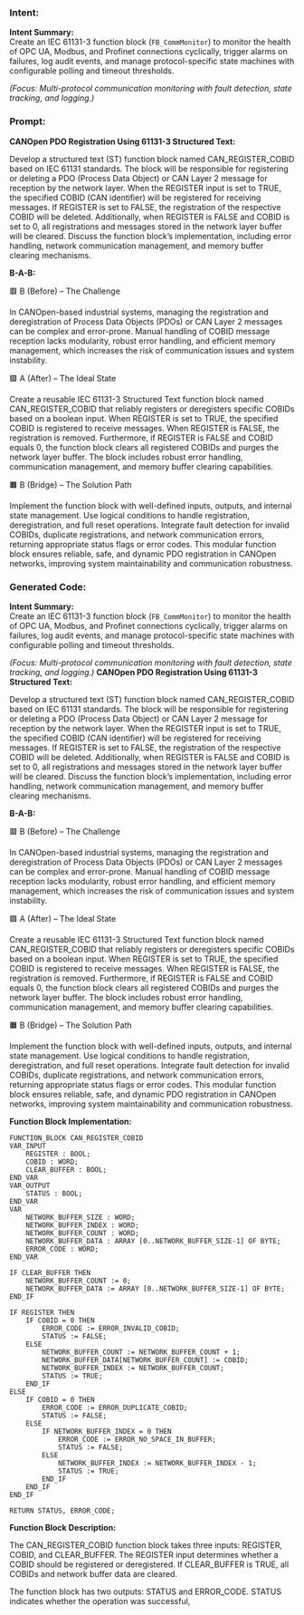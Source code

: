 ### Intent:
**Intent Summary:**  
Create an IEC 61131-3 function block (`FB_CommMonitor`) to monitor the health of OPC UA, Modbus, and Profinet connections cyclically, trigger alarms on failures, log audit events, and manage protocol-specific state machines with configurable polling and timeout thresholds.  

*(Focus: Multi-protocol communication monitoring with fault detection, state tracking, and logging.)*

### Prompt:
**CANOpen PDO Registration Using 61131-3 Structured Text:**

Develop a structured text (ST) function block named CAN_REGISTER_COBID based on IEC 61131 standards. The block will be responsible for registering or deleting a PDO (Process Data Object) or CAN Layer 2 message for reception by the network layer. When the REGISTER input is set to TRUE, the specified COBID (CAN identifier) will be registered for receiving messages. If REGISTER is set to FALSE, the registration of the respective COBID will be deleted. Additionally, when REGISTER is FALSE and COBID is set to 0, all registrations and messages stored in the network layer buffer will be cleared. Discuss the function block’s implementation, including error handling, network communication management, and memory buffer clearing mechanisms.

**B-A-B:**

🟥 B (Before) – The Challenge

In CANOpen-based industrial systems, managing the registration and deregistration of Process Data Objects (PDOs) or CAN Layer 2 messages can be complex and error-prone. Manual handling of COBID message reception lacks modularity, robust error handling, and efficient memory management, which increases the risk of communication issues and system instability.

🟩 A (After) – The Ideal State

Create a reusable IEC 61131-3 Structured Text function block named CAN_REGISTER_COBID that reliably registers or deregisters specific COBIDs based on a boolean input. When REGISTER is set to TRUE, the specified COBID is registered to receive messages. When REGISTER is FALSE, the registration is removed. Furthermore, if REGISTER is FALSE and COBID equals 0, the function block clears all registered COBIDs and purges the network layer buffer. The block includes robust error handling, communication management, and memory buffer clearing capabilities.

🟧 B (Bridge) – The Solution Path

Implement the function block with well-defined inputs, outputs, and internal state management. Use logical conditions to handle registration, deregistration, and full reset operations. Integrate fault detection for invalid COBIDs, duplicate registrations, and network communication errors, returning appropriate status flags or error codes. This modular function block ensures reliable, safe, and dynamic PDO registration in CANOpen networks, improving system maintainability and communication robustness.

### Generated Code:
**Intent Summary:**  
Create an IEC 61131-3 function block (`FB_CommMonitor`) to monitor the health of OPC UA, Modbus, and Profinet connections cyclically, trigger alarms on failures, log audit events, and manage protocol-specific state machines with configurable polling and timeout thresholds.  

*(Focus: Multi-protocol communication monitoring with fault detection, state tracking, and logging.)*
**CANOpen PDO Registration Using 61131-3 Structured Text:**

Develop a structured text (ST) function block named CAN_REGISTER_COBID based on IEC 61131 standards. The block will be responsible for registering or deleting a PDO (Process Data Object) or CAN Layer 2 message for reception by the network layer. When the REGISTER input is set to TRUE, the specified COBID (CAN identifier) will be registered for receiving messages. If REGISTER is set to FALSE, the registration of the respective COBID will be deleted. Additionally, when REGISTER is FALSE and COBID is set to 0, all registrations and messages stored in the network layer buffer will be cleared. Discuss the function block’s implementation, including error handling, network communication management, and memory buffer clearing mechanisms.

**B-A-B:**

🟥 B (Before) – The Challenge

In CANOpen-based industrial systems, managing the registration and deregistration of Process Data Objects (PDOs) or CAN Layer 2 messages can be complex and error-prone. Manual handling of COBID message reception lacks modularity, robust error handling, and efficient memory management, which increases the risk of communication issues and system instability.

🟩 A (After) – The Ideal State

Create a reusable IEC 61131-3 Structured Text function block named CAN_REGISTER_COBID that reliably registers or deregisters specific COBIDs based on a boolean input. When REGISTER is set to TRUE, the specified COBID is registered to receive messages. When REGISTER is FALSE, the registration is removed. Furthermore, if REGISTER is FALSE and COBID equals 0, the function block clears all registered COBIDs and purges the network layer buffer. The block includes robust error handling, communication management, and memory buffer clearing capabilities.

🟧 B (Bridge) – The Solution Path

Implement the function block with well-defined inputs, outputs, and internal state management. Use logical conditions to handle registration, deregistration, and full reset operations. Integrate fault detection for invalid COBIDs, duplicate registrations, and network communication errors, returning appropriate status flags or error codes. This modular function block ensures reliable, safe, and dynamic PDO registration in CANOpen networks, improving system maintainability and communication robustness.

**Function Block Implementation:**

```
FUNCTION_BLOCK CAN_REGISTER_COBID
VAR_INPUT
    REGISTER : BOOL;
    COBID : WORD;
    CLEAR_BUFFER : BOOL;
END_VAR
VAR_OUTPUT
    STATUS : BOOL;
END_VAR
VAR
    NETWORK_BUFFER_SIZE : WORD;
    NETWORK_BUFFER_INDEX : WORD;
    NETWORK_BUFFER_COUNT : WORD;
    NETWORK_BUFFER_DATA : ARRAY [0..NETWORK_BUFFER_SIZE-1] OF BYTE;
    ERROR_CODE : WORD;
END_VAR

IF CLEAR_BUFFER THEN
    NETWORK_BUFFER_COUNT := 0;
    NETWORK_BUFFER_DATA := ARRAY [0..NETWORK_BUFFER_SIZE-1] OF BYTE;
END_IF

IF REGISTER THEN
    IF COBID = 0 THEN
        ERROR_CODE := ERROR_INVALID_COBID;
        STATUS := FALSE;
    ELSE
        NETWORK_BUFFER_COUNT := NETWORK_BUFFER_COUNT + 1;
        NETWORK_BUFFER_DATA[NETWORK_BUFFER_COUNT] := COBID;
        NETWORK_BUFFER_INDEX := NETWORK_BUFFER_COUNT;
        STATUS := TRUE;
    END_IF
ELSE
    IF COBID = 0 THEN
        ERROR_CODE := ERROR_DUPLICATE_COBID;
        STATUS := FALSE;
    ELSE
        IF NETWORK_BUFFER_INDEX = 0 THEN
            ERROR_CODE := ERROR_NO_SPACE_IN_BUFFER;
            STATUS := FALSE;
        ELSE
            NETWORK_BUFFER_INDEX := NETWORK_BUFFER_INDEX - 1;
            STATUS := TRUE;
        END_IF
    END_IF
END_IF

RETURN STATUS, ERROR_CODE;
```

**Function Block Description:**

The CAN_REGISTER_COBID function block takes three inputs: REGISTER, COBID, and CLEAR_BUFFER. The REGISTER input determines whether a COBID should be registered or deregistered. If CLEAR_BUFFER is TRUE, all COBIDs and network buffer data are cleared.

The function block has two outputs: STATUS and ERROR_CODE. STATUS indicates whether the operation was successful,
